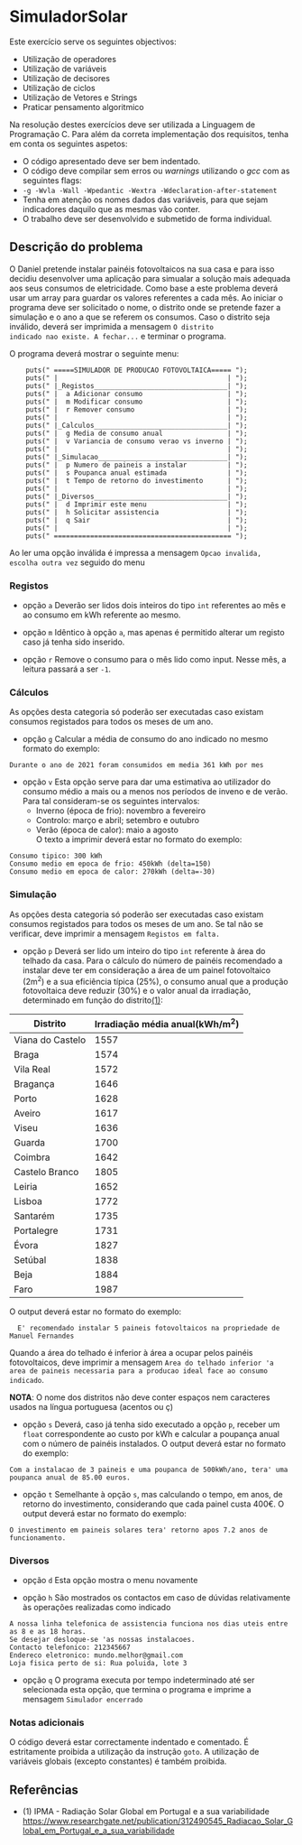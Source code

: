 # SimuladorSolar

Este exercício serve os seguintes objectivos:
- Utilização de operadores
- Utilização de variáveis
- Utilização de decisores
- Utilização de ciclos
- Utilização de Vetores e Strings
- Praticar pensamento algoritmico

Na resolução destes exercícios deve ser utilizada a Linguagem de Programação C. Para além da correta implementação dos requisitos, tenha em conta os seguintes aspetos:
- O código apresentado deve ser bem indentado.
- O código deve compilar sem erros ou *warnings* utilizando o *gcc* com as seguintes flags:
- `-g -Wvla -Wall -Wpedantic -Wextra -Wdeclaration-after-statement`
- Tenha em atenção os nomes dados das variáveis, para que sejam indicadores daquilo que as mesmas vão conter.
- O trabalho deve ser desenvolvido e submetido de forma individual.

## Descrição do problema
O Daniel pretende instalar painéis fotovoltaicos na sua casa e para isso decidiu desenvolver uma aplicação para simualar a solução mais adequada aos seus consumos de eletricidade. Como base a este problema deverá usar um array para guardar os valores referentes a cada mês.
Ao iniciar o programa deve ser solicitado o nome, o distrito onde se pretende fazer a simulação e o ano a que se referem os consumos. Caso o distrito seja inválido, deverá ser imprimida a mensagem <code>O distrito indicado nao existe. A fechar...</code> e terminar o programa.


O programa deverá mostrar o seguinte menu:

```
    puts(" =====SIMULADOR DE PRODUCAO FOTOVOLTAICA===== ");
    puts(" |                                          | ");
    puts(" |_Registos_________________________________| ");
    puts(" |  a Adicionar consumo                     | ");
    puts(" |  m Modificar consumo                     | ");
    puts(" |  r Remover consumo                       | ");
    puts(" |                                          | ");
    puts(" |_Calculos_________________________________| ");
    puts(" |  g Media de consumo anual                | ");
    puts(" |  v Variancia de consumo verao vs inverno | ");
    puts(" |                                          | ");
    puts(" |_Simulacao________________________________| ");
    puts(" |  p Numero de paineis a instalar          | ");
    puts(" |  s Poupanca anual estimada               | ");
    puts(" |  t Tempo de retorno do investimento      | ");
    puts(" |                                          | ");
    puts(" |_Diversos_________________________________| ");
    puts(" |  d Imprimir este menu                    | ");
    puts(" |  h Solicitar assistencia                 | ");
    puts(" |  q Sair                                  | ");
    puts(" |                                          | ");
    puts(" ============================================ ");
```

Ao ler uma opção inválida é impressa a mensagem `Opcao invalida, escolha outra vez` seguido do menu

### Registos
* opção `a`
  Deverão ser lidos dois inteiros do tipo `int` referentes ao mês e ao consumo em kWh referente ao mesmo.

* opção `m`
  Idêntico à opção `a`, mas apenas é permitido alterar um registo caso já tenha sido inserido.

* opção `r`
  Remove o consumo para o mês lido como input. Nesse mês, a leitura passará a ser `-1`.

### Cálculos
As opções desta categoria só poderão ser executadas caso existam consumos registados para todos os meses de um ano.

* opção `g`
  Calcular a média de consumo do ano indicado no mesmo formato do exemplo:
```
Durante o ano de 2021 foram consumidos em media 361 kWh por mes
```

* opção `v`
  Esta opção serve para dar uma estimativa ao utilizador do consumo médio a mais ou a menos nos períodos de inveno e de verão. Para tal consideram-se os seguintes intervalos:
  * Inverno (época de frio): novembro a fevereiro
  * Controlo: março e abril; setembro e outubro
  * Verão (época de calor): maio a agosto
<br> O texto a imprimir deverá estar no formato do exemplo:
```
Consumo tipico: 300 kWh
Consumo medio em epoca de frio: 450kWh (delta=150)
Consumo medio em epoca de calor: 270kWh (delta=-30)
```

### Simulação
As opções desta categoria só poderão ser executadas caso existam consumos registados para todos os meses de um ano. Se tal não se verificar, deve imprimir a mensagem `Registos em falta.`

* opção `p`
  Deverá ser lido um inteiro do tipo `int` referente à área do telhado da casa. Para o cálculo do número de painéis recomendado a instalar deve ter em consideração a área de um painel fotovoltaico (2m<sup>2</sup>) e a sua eficiência típica (25%), o consumo anual que a produção fotovoltaica deve reduzir (30%) e o valor anual da irradiação, determinado em função do distrito[(1)](#ref1):

| Distrito         | Irradiação média anual(kWh/m<sup>2</sup>) |
|------------------|-------------------------------------------|
| Viana do Castelo | 1557                                      |
| Braga            | 1574                                      |
| Vila Real        | 1572                                      |
| Bragança         | 1646                                      |
| Porto            | 1628                                      |
| Aveiro           | 1617                                      |
| Viseu            | 1636                                      |
| Guarda           | 1700                                      |
| Coimbra          | 1642                                      |
| Castelo Branco   | 1805                                      |
| Leiria           | 1652                                      |
| Lisboa           | 1772                                      |
| Santarém         | 1735                                      |
| Portalegre       | 1731                                      |
| Évora            | 1827                                      |
| Setúbal          | 1838                                      |
| Beja             | 1884                                      |
| Faro             | 1987                                      |

O output deverá estar no formato do exemplo:
```
  E' recomendado instalar 5 paineis fotovoltaicos na propriedade de Manuel Fernandes 
```

Quando a área do telhado é inferior à área a ocupar pelos painéis fotovoltaicos, deve imprimir a mensagem `Area do telhado inferior 'a area de paineis necessaria para a producao ideal face ao consumo indicado`.

**NOTA**: O nome dos distritos não deve conter espaços nem caracteres usados na língua portuguesa (acentos ou ç)

* opção `s` Deverá, caso já tenha sido executado a opção `p`, receber um `float` correspondente ao custo por kWh e calcular a poupança anual com o número de painéis instalados. O output deverá estar no formato do exemplo:
```
Com a instalacao de 3 paineis e uma poupanca de 500kWh/ano, tera' uma poupanca anual de 85.00 euros.
```

* opção `t` Semelhante à opção `s`, mas calculando o tempo, em anos, de retorno do investimento, considerando que cada painel custa 400€. O output deverá estar no formato do exemplo:
```
O investimento em paineis solares tera' retorno apos 7.2 anos de funcionamento.
```

### Diversos
* opção `d` Esta opção mostra o menu novamente

* opção `h` São mostrados os contactos em caso de dúvidas relativamente às operações realizadas como indicado
```
A nossa linha telefonica de assistencia funciona nos dias uteis entre as 8 e as 18 horas.
Se desejar desloque-se 'as nossas instalacoes.
Contacto telefonico: 212345667
Endereco eletronico: mundo.melhor@gmail.com
Loja fisica perto de si: Rua poluida, lote 3
```

* opção `q` O programa executa por tempo indeterminado até ser selecionada esta opção, que termina o programa e imprime a mensagem `Simulador encerrado`

### Notas adicionais

O código deverá estar correctamente indentado e comentado. É estritamente proibida a utilização da instrução `goto`.
A utilização de variáveis globais (excepto constantes) é também proibida.

## Referências

<a name="ref1"></a>

* (1) IPMA - Radiação Solar Global em Portugal e a sua variabilidade
https://www.researchgate.net/publication/312490545_Radiacao_Solar_Global_em_Portugal_e_a_sua_variabilidade